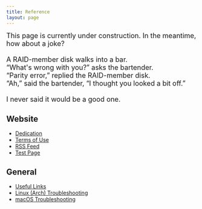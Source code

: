 ```yaml
---
title: Reference
layout: page
--- 
```

<font size="4">
This page is currently under construction. In the meantime, how about a joke?
<br><br>
A RAID-member disk walks into a bar. <br>
“What's wrong with you?” asks the bartender.<br>
“Parity error,” replied the RAID-member disk. <br>
“Ah,” said the bartender, “I thought you looked a bit off.”
<br><br>
I never said it would be a good one. 
</font>

## Website ## 

- [Dedication](https://martbetz.github.io/dedication.html)
- [Terms of Use](https://martbetz.github.io/terms-and-conditions.html)
- [RSS Feed](https://martbetz.github.io/feed)
- [Test Page](https://martbetz.github.io/test.html)

## General ##

- [Useful Links](https://martbetz.github.io/links.html)
- [Linux (Arch) Troubleshooting](https://martbetz.github.io/linux-trouble-shooting.html)
- [macOS Troubleshooting](https://martbetz.github.io/macos-trouble-shooting.html)
